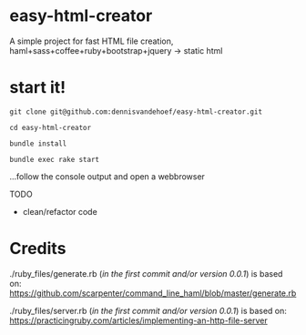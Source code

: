 easy-html-creator
=================

A simple project for fast HTML file creation, haml+sass+coffee+ruby+bootstrap+jquery -> static html

start it!
=======
 `git clone git@github.com:dennisvandehoef/easy-html-creator.git`

 `cd easy-html-creator`

 `bundle install`

 `bundle exec rake start`

  ...follow the console output and open a webbrowser

TODO
- clean/refactor code

Credits
=======

./ruby_files/generate.rb (*in the first commit and/or version 0.0.1*) is based on:
https://github.com/scarpenter/command_line_haml/blob/master/generate.rb

./ruby_files/server.rb (*in the first commit and/or version 0.0.1*) is based on:
https://practicingruby.com/articles/implementing-an-http-file-server
